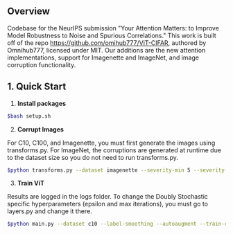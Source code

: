 ## Overview

Codebase for the NeurIPS submission "Your Attention Matters: to Improve Model Robustness to Noise and Spurious Correlations." This work is built off of the repo https://github.com/omihub777/ViT-CIFAR, authored by Omnihub777, licensed under MIT. Our additions are the new attention implementations, support for Imagenette and ImageNet, and image corruption functionality.

## 1. Quick Start

1. **Install packages**
```sh
$bash setup.sh
```

2. **Corrupt Images**

For C10, C100, and Imagenette, you must first generate the images using transforms.py. For ImageNet, the corruptions are generated at runtime due to the dataset size so you do not need to run transforms.py.
```sh
$python transforms.py --dataset imagenette --severity-min 5 --severity-max 6 --corruption fog
```

3. **Train ViT**
   
Results are logged in the logs folder. To change the Doubly Stochastic specific hyperparameters (epsilon and max iterations), you must go to layers.py and change it there.
```sh
$python main.py --dataset c10 --label-smoothing --autoaugment --train-corruption fog --test-corruption fog
```
